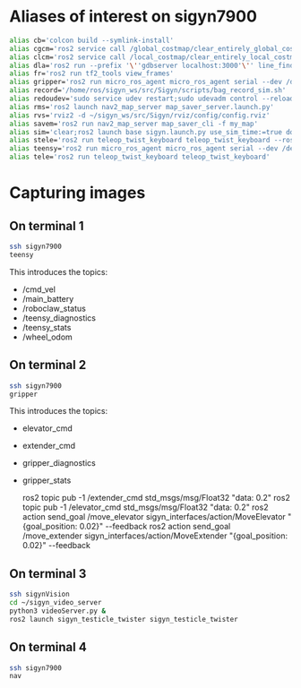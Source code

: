 # Aliases of interest on sigyn7900
```bash
alias cb='colcon build --symlink-install'
alias cgcm='ros2 service call /global_costmap/clear_entirely_global_costmap nav2_msgs/srv/ClearEntireCostmap'
alias clcm='ros2 service call /local_costmap/clear_entirely_local_costmap nav2_msgs/srv/ClearEntireCostmap'
alias dla='ros2 run --prefix '\''gdbserver localhost:3000'\'' line_finder laser_accumulator'
alias fr='ros2 run tf2_tools view_frames'
alias gripper='ros2 run micro_ros_agent micro_ros_agent serial --dev /dev/teensy_gripper'
alias record='/home/ros/sigyn_ws/src/Sigyn/scripts/bag_record_sim.sh'
alias redoudev='sudo service udev restart;sudo udevadm control --reload-rules;sudo udevadm trigger'
alias rms='ros2 launch nav2_map_server map_saver_server.launch.py'
alias rvs='rviz2 -d ~/sigyn_ws/src/Sigyn/rviz/config/config.rviz'
alias savem='ros2 run nav2_map_server map_saver_cli -f my_map'
alias sim='clear;ros2 launch base sigyn.launch.py use_sim_time:=true do_rviz:=true'
alias stele='ros2 run teleop_twist_keyboard teleop_twist_keyboard --ros-args --remap cmd_vel:=/cmd_vel_keyboard'
alias teensy='ros2 run micro_ros_agent micro_ros_agent serial --dev /dev/teensy_sensor'
alias tele='ros2 run teleop_twist_keyboard teleop_twist_keyboard'
```

# Capturing images
## On terminal 1
```bash
ssh sigyn7900
teensy
```

This introduces the topics:
* /cmd_vel
* /main_battery
* /roboclaw_status
* /teensy_diagnostics
* /teensy_stats
* /wheel_odom


## On terminal 2
```bash 
ssh sigyn7900
gripper
```

This introduces the topics:
* elevator_cmd
* extender_cmd
* gripper_diagnostics
* gripper_stats

  ros2 topic pub -1 /extender_cmd std_msgs/msg/Float32 "data: 0.2"
  ros2 topic pub -1 /elevator_cmd std_msgs/msg/Float32 "data: 0.2"
  ros2 action send_goal /move_elevator sigyn_interfaces/action/MoveElevator "{goal_position: 0.02}" --feedback 
  ros2 action send_goal /move_extender sigyn_interfaces/action/MoveExtender "{goal_position: 0.02}" --feedback

## On terminal 3
```bash
ssh sigynVision
cd ~/sigyn_video_server
python3 videoServer.py &
ros2 launch sigyn_testicle_twister sigyn_testicle_twister
```

## On terminal 4
```bash
ssh sigyn7900
nav
```



